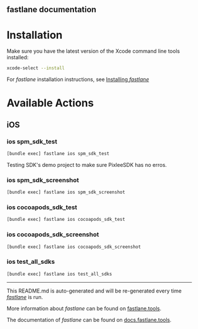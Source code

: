 fastlane documentation
----

# Installation

Make sure you have the latest version of the Xcode command line tools installed:

```sh
xcode-select --install
```

For _fastlane_ installation instructions, see [Installing _fastlane_](https://docs.fastlane.tools/#installing-fastlane)

# Available Actions

## iOS

### ios spm_sdk_test

```sh
[bundle exec] fastlane ios spm_sdk_test
```

Testing SDK's demo project to make sure PixleeSDK has no erros.

### ios spm_sdk_screenshot

```sh
[bundle exec] fastlane ios spm_sdk_screenshot
```



### ios cocoapods_sdk_test

```sh
[bundle exec] fastlane ios cocoapods_sdk_test
```



### ios cocoapods_sdk_screenshot

```sh
[bundle exec] fastlane ios cocoapods_sdk_screenshot
```



### ios test_all_sdks

```sh
[bundle exec] fastlane ios test_all_sdks
```



----

This README.md is auto-generated and will be re-generated every time [_fastlane_](https://fastlane.tools) is run.

More information about _fastlane_ can be found on [fastlane.tools](https://fastlane.tools).

The documentation of _fastlane_ can be found on [docs.fastlane.tools](https://docs.fastlane.tools).
